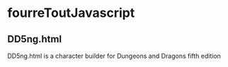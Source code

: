 # fourreToutJavascript

## DD5ng.html

DD5ng.html is a character builder for Dungeons and Dragons fifth edition
